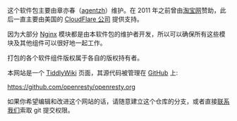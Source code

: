 <!---
    @title         About
    @creator       Yichun Zhang
    @created       2011-06-21 04:07 GMT
    @modifier      Zoom Quiet
    @modifier_link 
    @modified      2016-01-05 07:00 GMT
    @changes       17
--->

这个软件包主要由章亦春（[agentzh](http://agentzh.org)）维护。在 2011
年之前曾由[淘宝网](http://www.taobao.com)赞助，此后一直主要由美国的
[CloudFlare 公司](http://www.cloudflare.com) 提供支持。

因为大部分 [Nginx](nginx.html) 模块都是由本软件包的维护者开发，所以可以确保所有这些模块及其他组件可以很好地一起工作。

打包的各个软件组件版权属于各自的版权持有者。

本网站是一个 [TiddlyWiki](http://www.tiddlywiki.com/) 页面，其源代码被管理在
[GitHub](github.html) 上:

https://github.com/openresty/openresty.org

如果你希望编辑和改进这个网站的话，请随意建立这个仓库的分支，或者直接[联系我们](contact-us.html)索取
git 提交权限。
